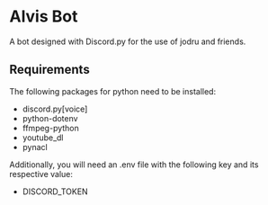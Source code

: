 # Alvis Bot

A bot designed with Discord.py for the use of jodru and friends.

## Requirements

The following packages for python need to be installed:
* discord.py[voice]
* python-dotenv
* ffmpeg-python
* youtube_dl
* pynacl

Additionally, you will need an .env file with the following key and its respective value:

* DISCORD_TOKEN